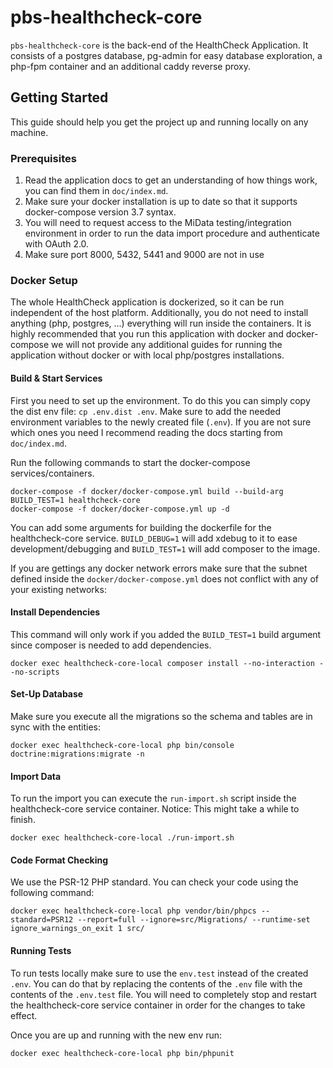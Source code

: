 # pbs-healthcheck-core

`pbs-healthcheck-core` is the back-end of the HealthCheck Application. 
It consists of a postgres database, pg-admin for easy database exploration, a php-fpm container 
and an additional caddy reverse proxy.

## Getting Started

This guide should help you get the project up and running locally on any machine. 

### Prerequisites
1. Read the application docs to get an understanding of how things work, you can find them in `doc/index.md`.
2. Make sure your docker installation is up to date so that it supports docker-compose version 3.7 syntax.
3. You will need to request access to the MiData testing/integration environment in order to run the data import 
   procedure and authenticate with OAuth 2.0. 
4. Make sure port 8000, 5432, 5441 and 9000 are not in use

### Docker Setup

The whole HealthCheck application is dockerized, so it can be run independent of the host platform. 
Additionally, you do not need to install anything (php, postgres, ...) everything will run inside the containers. 
It is highly recommended that you run this application with docker and docker-compose we will not provide any additional 
guides for running the application without docker or with local php/postgres installations.

#### Build & Start Services

First you need to set up the environment. To do this you can simply copy the dist env file: `cp .env.dist .env`.
Make sure to add the needed environment variables to the newly created file (`.env`). 
If you are not sure which ones you need I recommend reading the docs starting from `doc/index.md`.

Run the following commands to start the docker-compose services/containers.

```shell script
docker-compose -f docker/docker-compose.yml build --build-arg BUILD_TEST=1 healthcheck-core
docker-compose -f docker/docker-compose.yml up -d
```

You can add some arguments for building the dockerfile for the healthcheck-core service. `BUILD_DEBUG=1` will add 
xdebug to it to ease development/debugging and `BUILD_TEST=1` will add composer to the image.

If you are gettings any docker network errors make sure that the subnet defined inside the `docker/docker-compose.yml`
does not conflict with any of your existing networks:

#### Install Dependencies

This command will only work if you added the `BUILD_TEST=1` build argument since composer is needed to add dependencies.

`docker exec healthcheck-core-local composer install --no-interaction --no-scripts`

#### Set-Up Database

Make sure you execute all the migrations so the schema and tables are in sync with the entities:

`docker exec healthcheck-core-local php bin/console doctrine:migrations:migrate -n`

#### Import Data

To run the import you can execute the `run-import.sh` script inside the healthcheck-core service container. 
Notice: This might take a while to finish.

`docker exec healthcheck-core-local ./run-import.sh`

#### Code Format Checking

We use the PSR-12 PHP standard. You can check your code using the following command:

`docker exec healthcheck-core-local php vendor/bin/phpcs --standard=PSR12 --report=full --ignore=src/Migrations/ --runtime-set ignore_warnings_on_exit 1 src/`

#### Running Tests

To run tests locally make sure to use the `env.test` instead of the created `.env`. You can do that by replacing the
contents of the `.env` file with the contents of the `.env.test` file. You will need to completely stop and 
restart the healthcheck-core service container in order for the changes to take effect.

Once you are up and running with the new env run:

`docker exec healthcheck-core-local php bin/phpunit`